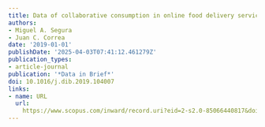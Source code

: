 ```yaml
---
title: Data of collaborative consumption in online food delivery services
authors:
- Miguel A. Segura
- Juan C. Correa
date: '2019-01-01'
publishDate: '2025-04-03T07:41:12.461279Z'
publication_types:
- article-journal
publication: '*Data in Brief*'
doi: 10.1016/j.dib.2019.104007
links:
- name: URL
  url: 
    https://www.scopus.com/inward/record.uri?eid=2-s2.0-85066440817&doi=10.1016%2fj.dib.2019.104007&partnerID=40&md5=2f48e0404e639705830e44555239b0c1
---
```

